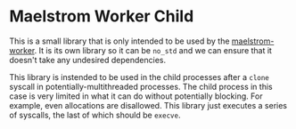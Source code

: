 # Maelstrom Worker Child

This is a small library that is only intended to be used by the
[maelstrom-worker](../maelstrom-worker). It is its own library so it can
be `no_std` and we can ensure that it doesn't take any undesired dependencies.

This library is instended to be used in the child processes after a `clone`
syscall in potentially-multithreaded processes. The child process in this case
is very limited in what it can do without potentially blocking. For example,
even allocations are disallowed. This library just executes a series of
syscalls, the last of which should be `execve`.
